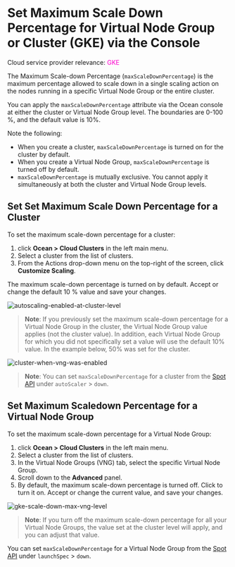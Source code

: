 # Set Maximum Scale Down Percentage for Virtual Node Group or Cluster (GKE) via the Console

Cloud service provider relevance: <font color="#FC01CC">GKE</font>

The Maximum Scale-down Percentage (`maxScaleDownPercentage`) is the maximum percentage allowed to scale down in a single scaling action on the nodes running in a specific Virtual Node Group or the entire cluster.

You can apply the `maxScaleDownPercentage` attribute via the Ocean console at either the cluster or Virtual Node Group level. The boundaries are 0-100 %, and the default value is 10%.

Note the following:

- When you create a cluster, `maxScaleDownPercentage` is turned on for the cluster by default.
- When you create a Virtual Node Group, `maxScaleDownPercentage` is turned off by default.
- `maxScaleDownPercentage` is mutually exclusive. You cannot apply it simultaneously at both the cluster and Virtual Node Group levels.

## Set Set Maximum Scale Down Percentage for a Cluster

To set the maximum scale-down percentage for a cluster:

1. click **Ocean > Cloud Clusters** in the left main menu.
2. Select a cluster from the list of clusters.
3. From the Actions drop-down menu on the top-right of the screen, click **Customize Scaling**.

The maximum scale-down percentage is turned on by default. Accept or change the default 10 % value and save your changes.

![autoscaling-enabled-at-cluster-level](https://github.com/user-attachments/assets/6e6e639c-5a9a-4311-9ac7-011d269d61e7)

> **Note**: If you previously set the maximum scale-down percentage for a Virtual Node Group in the cluster, the Virtual Node Group value applies (not the cluster value). In addition, each Virtual Node Group for which you did not specifically set a value will use the default 10% value. In the example below, 50% was set for the cluster.

![cluster-when-vng-was-enabled](https://github.com/user-attachments/assets/a0d2c280-147f-4b8e-a0f0-fdd9a993e997)

> **Note**: You can set `maxScaleDownPercentage` for a cluster from the [Spot API](https://docs.spot.io/api/#tag/Ocean-GKE/operation/OceanGKEClusterCreate) under `autoScaler` > `down`.

## Set Maximum Scaledown Percentage for a Virtual Node Group

To set the maximum scale-down percentage for a Virtual Node Group:

1. click **Ocean > Cloud Clusters** in the left main menu.
2. Select a cluster from the list of clusters.
3. In the Virtual Node Groups (VNG) tab, select the specific Virtual Node Group.
4. Scroll down to the **Advanced** panel.
5. By default, the maximum scale-down percentage is turned off. Click to turn it on. Accept or change the current value, and save your changes.

![gke-scale-down-max-vng-level](https://github.com/user-attachments/assets/62421150-e705-411a-89a1-c1ee47ed99c3)

> **Note**: If you turn off the maximum scale-down percentage for all your Virtual Node Groups, the value set at the cluster level will apply, and you can adjust that value.

You can set `maxScaleDownPercentage` for a Virtual Node Group from the [Spot API](https://docs.spot.io/api/#tag/Ocean-GKE/operation/OceanGKELaunchSpecCreate) under `launchSpec` > `down`.
